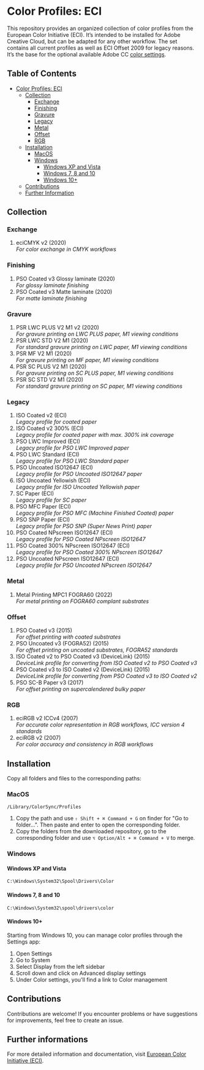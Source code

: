 # Color Profiles: ECI

This repository provides an organized collection of color profiles from the European Color Initiative (ECI). It’s intended to be installed for Adobe Creative Cloud, but can be adapted for any other workflow. The set contains all current profiles as well as ECI Offset 2009 for legacy reasons. It’s the base for the optional available Adobe CC [color settings](https://github.com/grommasdietz/color-settings/).

## Table of Contents

- [Color Profiles: ECI](#user-content-color-profiles-eci)
  - [Collection](#user-content-collection)
    - [Exchange](#user-content-exchange)
    - [Finishing](#user-content-finishing)
    - [Gravure](#user-content-gravure)
    - [Legacy](#user-content-legacy)
    - [Metal](#user-content-metal)
    - [Offset](#user-content-offset)
    - [RGB](#user-content-rgb)
  - [Installation](#user-content-installation)
    - [MacOS](#user-content-macos)
    - [Windows](#user-content-windows)
      - [Windows XP and Vista](#user-content-windows-xp-and-vista)
      - [Windows 7, 8 and 10](#user-content-windows-7-8-and-10)
      - [Windows 10+](#user-content-windows-10)
  - [Contributions](#user-content-contributions)
  - [Further Information](#user-content-further-informations)

## Collection

### Exchange
1. eciCMYK v2 (2020)  
   *For color exchange in CMYK workflows*

### Finishing
1. PSO Coated v3 Glossy laminate (2020)  
   *For glossy laminate finishing*
2. PSO Coated v3 Matte laminate (2020)  
   *For matte laminate finishing*

### Gravure
1. PSR LWC PLUS V2 M1 v2 (2020)  
   *For gravure printing on LWC PLUS paper, M1 viewing conditions*
2. PSR LWC STD V2 M1 (2020)  
   *For standard gravure printing on LWC paper, M1 viewing conditions*
3. PSR MF V2 M1 (2020)  
   *For gravure printing on MF paper, M1 viewing conditions*
4. PSR SC PLUS V2 M1 (2020)  
   *For gravure printing on SC PLUS paper, M1 viewing conditions*
5. PSR SC STD V2 M1 (2020)  
   *For standard gravure printing on SC paper, M1 viewing conditions*

### Legacy
1. ISO Coated v2 (ECI)  
   *Legacy profile for coated paper*
2. ISO Coated v2 300% (ECI)  
   *Legacy profile for coated paper with max. 300% ink coverage*
3. PSO LWC Improved (ECI)  
   *Legacy profile for PSO LWC Improved paper*
4. PSO LWC Standard (ECI)  
   *Legacy profile for PSO LWC Standard paper*
5. PSO Uncoated ISO12647 (ECI)  
   *Legacy profile for PSO Uncoated ISO12647 paper*
6. ISO Uncoated Yellowish (ECI)  
   *Legacy profile for ISO Uncoated Yellowish paper*
7. SC Paper (ECI)  
   *Legacy profile for SC paper*
8. PSO MFC Paper (ECI)  
   *Legacy profile for PSO MFC (Machine Finished Coated) paper*
9. PSO SNP Paper (ECI)  
   *Legacy profile for PSO SNP (Super News Print) paper*
10. PSO Coated NPscreen ISO12647 (ECI)  
    *Legacy profile for PSO Coated NPscreen ISO12647*
11. PSO Coated 300% NPscreen ISO12647 (ECI)  
    *Legacy profile for PSO Coated 300% NPscreen ISO12647*
12. PSO Uncoated NPscreen ISO12647 (ECI)  
    *Legacy profile for PSO Uncoated NPscreen ISO12647*

### Metal
1. Metal Printing MPC1 FOGRA60 (2022)  
   *For metal printing on FOGRA60 complant substrates*

### Offset
1. PSO Coated v3 (2015)  
   *For offset printing with coated substrates*
2. PSO Uncoated v3 (FOGRA52) (2015)  
   *For offset printing on uncoated substrates, FOGRA52 standards*
3. ISO Coated v2 to PSO Coated v3 (DeviceLink) (2015)  
   *DeviceLink profile for converting from ISO Coated v2 to PSO Coated v3*
4. PSO Coated v3 to ISO Coated v2 (DeviceLink) (2015)  
   *DeviceLink profile for converting from PSO Coated v3 to ISO Coated v2*
5. PSO SC-B Paper v3 (2017)  
   *For offset printing on supercalendered bulky paper*

### RGB
1. eciRGB v2 ICCv4 (2007)  
   *For accurate color representation in RGB workflows, ICC version 4 standards*
2. eciRGB v2 (2007)  
   *For color accuracy and consistency in RGB workflows*

## Installation

Copy all folders and files to the corresponding paths:

### MacOS
```
/Library/ColorSync/Profiles
```

1. Copy the path and use `⇧ Shift + ⌘ Command + G` on finder for "Go to folder…". Then paste and enter to open the corresponding folder.
2. Copy the folders from the downloaded repository, go to the corresponding folder and use `⌥ Option/Alt + ⌘ Command + V` to merge.

### Windows

#### Windows XP and Vista
```
C:\Windows\System32\Spool\Drivers\Color
```

#### Windows 7, 8 and 10
```
C:\Windows\System32\spool\drivers\color
```

#### Windows 10+
Starting from Windows 10, you can manage color profiles through the Settings app:
1. Open Settings
2. Go to System
3. Select Display from the left sidebar
4. Scroll down and click on Advanced display settings
5. Under Color settings, you'll find a link to Color management

## Contributions

Contributions are welcome! If you encounter problems or have suggestions for improvements, feel free to create an issue.

## Further informations
For more detailed information and documentation, visit [European Color Initiative (ECI)](http://www.eci.org).
